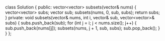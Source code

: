 class Solution {
public:
vector<vector<int>> subsets(vector<int>& nums) {
vector<vector<int>> subs;
vector<int> sub;
subsets(nums, 0, sub, subs);
return subs;
}
private:
void subsets(vector<int>& nums, int i, vector<int>& sub, vector<vector<int>>& subs) {
subs.push_back(sub);
for (int j = i; j < nums.size(); j++) {
sub.push_back(nums[j]);
subsets(nums, j + 1, sub, subs);
sub.pop_back();
}
}
};